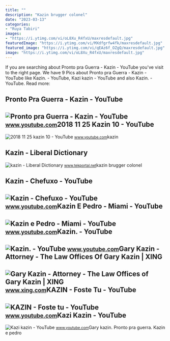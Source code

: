 ```yaml
---
title: ""
description: "Kazin brugger colonel"
date: "2023-03-13"
categories:
- "Ruya Tabiri"
images:
- "https://i.ytimg.com/vi/oL8Xu_R4fxU/maxresdefault.jpg"
featuredImage: "https://i.ytimg.com/vi/MXdfgrfw4fk/maxresdefault.jpg"
featured_image: "https://i.ytimg.com/vi/qEAz6f_OZgQ/maxresdefault.jpg"
image: "https://i.ytimg.com/vi/oL8Xu_R4fxU/maxresdefault.jpg"
---
```


If you are searching about Pronto pra Guerra - Kazin - YouTube you've visit to the right page. We have 9 Pics about Pronto pra Guerra - Kazin - YouTube like Kazin. - YouTube, Kazi kazin - YouTube and also Kazin. - YouTube. Read more:

Pronto Pra Guerra - Kazin - YouTube
-----------------------------------

 ![Pronto pra Guerra - Kazin - YouTube](https://i.ytimg.com/vi/CPcZBqvIMxU/maxresdefault.jpg) <small>www.youtube.com</small>2018 11 25 Kazin 10 - YouTube
-----------------------------

 ![2018 11 25 kazin 10 - YouTube](https://i.ytimg.com/vi/VFwDviDh9Rk/maxresdefault.jpg) <small>www.youtube.com</small>kazin

Kazin - Liberal Dictionary
--------------------------

 ![kazin - Liberal Dictionary](https://www.tekportal.net/wp-content/uploads/2019/02/kazin-9813.jpg) <small>www.tekportal.net</small>kazin brugger colonel

Kazin - Chefuxo - YouTube
-------------------------

 ![Kazin - Chefuxo - YouTube](https://i.ytimg.com/vi/MEhWiw1p-ZI/maxresdefault.jpg) <small>www.youtube.com</small>Kazin E Pedro - Miami - YouTube
-------------------------------

 ![Kazin e Pedro - Miami - YouTube](https://i.ytimg.com/vi/MXdfgrfw4fk/maxresdefault.jpg) <small>www.youtube.com</small>Kazin. - YouTube
----------------

 ![Kazin. - YouTube](https://i.ytimg.com/vi/qEAz6f_OZgQ/maxresdefault.jpg) <small>www.youtube.com</small>Gary Kazin - Attorney - The Law Offices Of Gary Kazin | XING
------------------------------------------------------------

 ![Gary Kazin - Attorney - The Law Offices of Gary Kazin | XING](https://profile-images.xing.com/images/033b41eaaffc2243500f7b9472543b69-1/gary-kazin.1024x1024.jpg) <small>www.xing.com</small>KAZIN - Foste Tu - YouTube
--------------------------

 ![KAZIN - Foste tu - YouTube](https://i.ytimg.com/vi/BFAChcRAkSI/maxresdefault.jpg) <small>www.youtube.com</small>Kazi Kazin - YouTube
--------------------

 ![Kazi kazin - YouTube](https://i.ytimg.com/vi/oL8Xu_R4fxU/maxresdefault.jpg) <small>www.youtube.com</small>Gary kazin. Pronto pra guerra. Kazin e pedro

